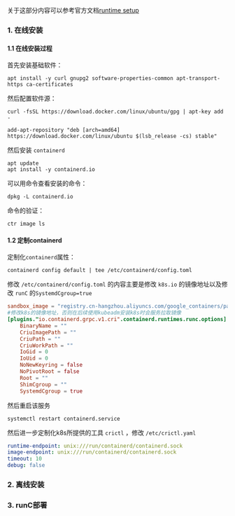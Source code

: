 关于这部分内容可以参考官方文档[runtime setup](https://kubernetes.io/docs/setup/production-environment/container-runtimes/)

### 1. 在线安装

#### 1.1 在线安装过程

首先安装基础软件：

```shell
apt install -y curl gnupg2 software-properties-common apt-transport-https ca-certificates
```

然后配置软件源：

```shell
curl -fsSL https://download.docker.com/linux/ubuntu/gpg | apt-key add - 

add-apt-repository "deb [arch=amd64] https://download.docker.com/linux/ubuntu $(lsb_release -cs) stable"
```

然后安装 `containerd`

```shell
apt update
apt install -y containerd.io
```

可以用命令查看安装的命令：

```shell
dpkg -L containerd.io
```

命令的验证：

```shell
ctr image ls
```

#### 1.2 定制containerd

定制化`containerd`属性：

```shell
containerd config default | tee /etc/containerd/config.toml
```

修改 `/etc/containerd/config.toml` 的内容主要是修改 `k8s.io` 的镜像地址以及修改 `runC` 的`SystemdCgroup=true`

```toml
sandbox_image = "registry.cn-hangzhou.aliyuncs.com/google_containers/pause:3.6"
#修改k8s的镜像地址，否则在后续使用kubeadm安装k8s时会服务拉取镜像
[plugins."io.containerd.grpc.v1.cri".containerd.runtimes.runc.options]
    BinaryName = ""
    CriuImagePath = ""
    CriuPath = ""
    CriuWorkPath = ""
    IoGid = 0
    IoUid = 0
    NoNewKeyring = false
    NoPivotRoot = false
    Root = ""
    ShimCgroup = ""
    SystemdCgroup = true
```

然后重启该服务

```shell
systemctl restart containerd.service
```

然后进一步定制化k8s所提供的工具 `crictl` ，修改 `/etc/crictl.yaml`

```yaml
runtime-endpoint: unix:///run/containerd/containerd.sock
image-endpoint: unix:///run/containerd/containerd.sock
timeout: 10
debug: false
```

### 2. 离线安装

### 3. runC部署

